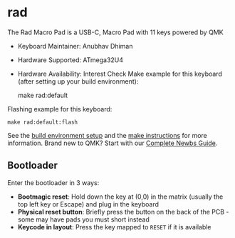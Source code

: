 # rad

The Rad Macro Pad is a USB-C,  Macro Pad with 11 keys powered by QMK

* Keyboard Maintainer: Anubhav Dhiman 
* Hardware Supported: ATmega32U4
* Hardware Availability: Interest Check 
Make example for this keyboard (after setting up your build environment):

    make rad:default
    
Flashing example for this keyboard:

    make rad:default:flash
    
See the [build environment setup](https://docs.qmk.fm/#/getting_started_build_tools) and the [make instructions](https://docs.qmk.fm/#/getting_started_make_guide) for more information. Brand new to QMK? Start with our [Complete Newbs Guide](https://docs.qmk.fm/#/newbs).
## Bootloader

Enter the bootloader in 3 ways:

* **Bootmagic reset**: Hold down the key at (0,0) in the matrix (usually the top left key or Escape) and plug in the keyboard
* **Physical reset button**: Briefly press the button on the back of the PCB - some may have pads you must short instead
* **Keycode in layout**: Press the key mapped to `RESET` if it is available


